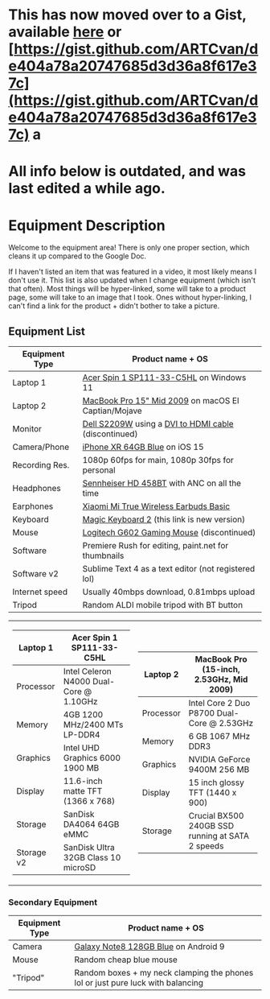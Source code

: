 # This has now moved over to a Gist, available [here](https://gist.github.com/ARTCvan/de404a78a20747685d3d36a8f617e37c) or [https://gist.github.com/ARTCvan/de404a78a20747685d3d36a8f617e37c](https://gist.github.com/ARTCvan/de404a78a20747685d3d36a8f617e37c) a

# All info below is outdated, and was last edited a while ago.



# Equipment Description
Welcome to the equipment area! There is only one proper section, which cleans it up compared to the Google Doc.

If I haven't listed an item that was featured in a video, it most likely means I don't use it. This list is also updated when I change equipment (which isn't that often).
Most things will be hyper-linked, some will take to a product page, some will take to an image that I took. Ones without hyper-linking, I can't find a link for the product + didn't bother to take a picture.
## Equipment List
| Equipment Type | Product name + OS |
| -------------- | ----------------- |
| Laptop 1       | [Acer Spin 1 SP111-33-C5HL](https://www.officeworks.com.au/shop/officeworks/p/acer-spin-1-2-in-1-11-6-celeron-4-64-gb-acsp1115hl) on Windows 11 |
| Laptop 2  | [MacBook Pro 15" Mid 2009](https://everymac.com/systems/apple/macbook_pro/specs/macbook-pro-core-2-duo-2.53-aluminum-15-mid-2009-sd-unibody-specs.html) on macOS El Captian/Mojave
| Monitor        | [Dell S2209W](https://cdn.discordapp.com/attachments/758462175362285599/880000280043851806/image0.jpg) using a [DVI to HDMI cable](https://www.jbhifi.com.au/products/xcd-essentials-hdmi-to-dvi-adapter-cable-1m) (discontinued)
| Camera/Phone   | [iPhone XR 64GB Blue](https://www.apple.com/au/shop/buy-iphone/iphone-xr/6.1-inch-display-64gb-blue) on iOS 15 |
| Recording Res. | 1080p 60fps for main, 1080p 30fps for personal |
| Headphones | [Sennheiser HD 458BT](https://www.jbhifi.com.au/products/sennheiser-hd-458bt-over-ear-wireless-noise-cancelling-headphones-black-red) with ANC on all the time
| Earphones | [Xiaomi Mi True Wireless Earbuds Basic](https://www.catch.com.au/product/xiaomi-mi-true-basic-wireless-earbuds-black-5759320/) |
| Keyboard | [Magic Keyboard 2](https://www.apple.com/au/shop/product/MK2A3ZA/A/magic-keyboard-us-english?fnode=72e1023a000375d0562a8b808cb415b298f41ff14a00824673034916b3bdc3a03223ff5ce87e0aeb786d0b0ce7b9ededf41a4513591488f59af7ae93ba7fcc252c1f115c611082f1257b0f95ba88377cb11f3526897ca6fe7b959f4c0f5222c508f1dc2cae5133d1653b516b9661c4de) (this link is new version)|
| Mouse | [Logitech G602 Gaming Mouse](https://www.amazon.com.au/Logitech-Wireless-Gaming-Mouse-G602/dp/B00E4MQODC) (discontinued) |
| Software | Premiere Rush for editing, paint.net for thumbnails |
| Software v2| Sublime Text 4 as a text editor (not registered lol) |
| Internet speed | Usually 40mbps download, 0.81mbps upload |
| Tripod | Random ALDI mobile tripod with BT button |

<table>
<tr><td>
  
| Laptop 1 | Acer Spin 1 SP111-33-C5HL |
| -------- | ------------------------- |
| Processor | Intel Celeron N4000 Dual-Core @ 1.10GHz |
| Memory | 4GB 1200 MHz/2400 MTs LP-DDR4 |
| Graphics | Intel UHD Graphics 6000 1900 MB |
| Display | 11.6-inch matte TFT (1366 x 768) |
| Storage | SanDisk DA4064 64GB eMMC |
| Storage v2 | SanDisk Ultra 32GB Class 10 microSD |
  
</td><td>
  
| Laptop 2 | MacBook Pro (15-inch, 2.53GHz, Mid 2009) |
| -------- | ---------------------------------------- |
| Processor | Intel Core 2 Duo P8700 Dual-Core @ 2.53GHz |
| Memory | 6 GB 1067 MHz DDR3 |
| Graphics | NVIDIA GeForce 9400M 256 MB |
| Display | 15 inch glossy TFT (1440 x 900) |
| Storage | Crucial BX500 240GB SSD running at SATA 2 speeds |
</td></tr></table>
  
### Secondary Equipment
| Equipment Type | Product name + OS |
| ----------- | ----------- |
| Camera | [Galaxy Note8 128GB Blue](https://www.amazon.com.au/Samsung-Galaxy-Note8-N9500-128GB/dp/B0761KDV1J) on Android 9 |
| Mouse | Random cheap blue mouse |
| "Tripod" | Random boxes + my neck clamping the phones lol or just pure luck with balancing |
